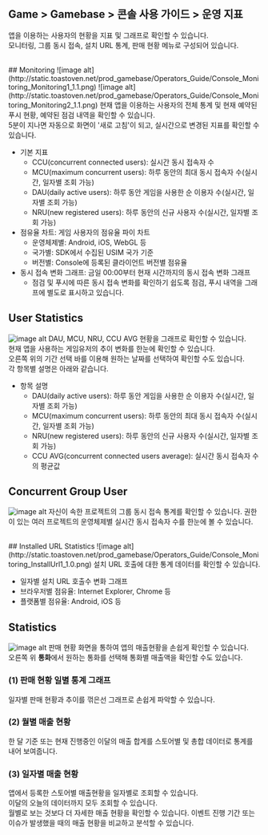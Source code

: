 ## Game > Gamebase > 콘솔 사용 가이드 > 운영 지표

앱을 이용하는 사용자의 현황을 지표 및 그래프로 확인할 수 있습니다.<br />
모니터링, 그룹 동시 접속, 설치 URL 통계, 판매 현황 메뉴로 구성되어 있습니다.<br />

<br/>
## Monitoring
![image alt](http://static.toastoven.net/prod_gamebase/Operators_Guide/Console_Monitoring_Monitoring1_1.1.png)
![image alt](http://static.toastoven.net/prod_gamebase/Operators_Guide/Console_Monitoring_Monitoring2_1.1.png)
현재 앱을 이용하는 사용자의 전체 통계 및 현재 예약된 푸시 현황, 예약된 점검 내역을 확인할 수 있습니다. <br/>
5분이 지나면 자동으로 화면이 '새로 고침'이 되고, 실시간으로 변경된 지표를 확인할 수 있습니다.<br/>

* 기본 지표
  * CCU(concurrent connected users): 실시간 동시 접속자 수
  * MCU(maximum concurrent users): 하루 동안의 최대 동시 접속자 수(실시간, 일자별 조회 가능)
  * DAU(daily active users): 하루 동안 게임을 사용한 순 이용자 수(실시간, 일자별 조회 가능)
  * NRU(new registered users): 하루 동안의 신규 사용자 수(실시간, 일자별 조회 가능)
* 점유율 차트: 게임 사용자의 점유율 파이 차트
  * 운영체제별: Android, iOS, WebGL 등
  * 국가별: SDK에서 수집된 USIM 국가 기준
  * 버전별: Console에 등록된 클라이언트 버전별 점유율
* 동시 접속 변화 그래프: 금일 00:00부터 현재 시간까지의 동시 접속 변화 그래프
  * 점검 및 푸시에 따른 동시 접속 변화를 확인하기 쉽도록 점검, 푸시 내역을 그래프에 별도로 표시하고 있습니다.
    <br/>


## User Statistics
![image alt](http://static.toastoven.net/prod_gamebase/Operators_Guide/Console_Monitoring_UserStatistics1_1.0.png)
DAU, MCU, NRU, CCU AVG 현황을 그래프로 확인할 수 있습니다.<br/>
현재 앱을 사용하는 게임유저의 추이 변화를 한눈에 확인할 수 있습니다. <br/>
오른쪽 위의 기간 선택 바를 이용해 원하는 날짜를 선택하여 확인할 수도 있습니다.<br/>
각 항목별 설명은 아래와 같습니다.<br/>

* 항목 설명
  * DAU(daily active users): 하루 동안 게임을 사용한 순 이용자 수(실시간, 일자별 조회 가능)
  * MCU(maximum concurrent users): 하루 동안의 최대 동시 접속자 수(실시간, 일자별 조회 가능)
  * NRU(new registered users): 하루 동안의 신규 사용자 수(실시간, 일자별 조회 가능)
  * CCU AVG(concurrent connected users average): 실시간 동시 접속자 수의 평균값

## Concurrent Group User
![image alt](http://static.toastoven.net/prod_gamebase/Operators_Guide/Console_Monitoring_ConcurrentUser1_1.1.png)
자신이 속한 프로젝트의 그룹 동시 접속 통계를 확인할 수 있습니다. 권한이 있는 여러 프로젝트의 운영체제별 실시간 동시 접속자 수를 한눈에 볼 수 있습니다.

<br/>
## Installed URL Statistics
![image alt](http://static.toastoven.net/prod_gamebase/Operators_Guide/Console_Monitoring_InstallUrl1_1.0.png)
설치 URL 호출에 대한 통계 데이터를 확인할 수 있습니다.

* 일자별 설치 URL 호출수 변화 그래프
* 브라우저별 점유율: Internet Explorer, Chrome 등
* 플랫폼별 점유율: Android, iOS 등
  <br/>

## Statistics
![image alt](http://static.toastoven.net/prod_gamebase/Operators_Guide/Console_Monitoring_Statistics1_1.2.png)
판매 현황 화면을 통하여 앱의 매출현황을 손쉽게 확인할 수 있습니다.<br />
오른쪽 위 **통화**에서 원하는 통화를 선택해 통화별 매출액을 확인할 수도 있습니다.

### (1) 판매 현황 일별 통계 그래프
일자별 판매 현황과 추이를 꺾은선 그래프로 손쉽게 파악할 수 있습니다.

### (2) 월별 매출 현황
한 달 기준 또는 현재 진행중인 이달의 매출 합계를 스토어별 및 총합 데이터로 통계를 내어 보여줍니다.<br />

### (3) 일자별 매출 현황
앱에서 등록한 스토어별 매출현황을 일자별로 조회할 수 있습니다.<br />
이달의 오늘의 데이터까지 모두 조회할 수 있습니다.<br />
월별로 보는 것보다 더 자세한 매출 현황을 확인할 수 있습니다. 이벤트 진행 기간 또는 이슈가 발생했을 때의 매출 현황을 비교하고 분석할 수 있습니다.